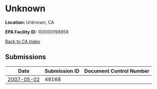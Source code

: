 # Unknown

**Location:** Unknown, CA

**EPA Facility ID:** 100000198859

[Back to CA Index](../../index.md)

## Submissions

| Date | Submission ID | Document Control Number |
|------|--------------|-------------------------|
| [2007-05-02](submissions/48168.md) | 48168 |  |
